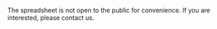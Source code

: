 
The spreadsheet is not open to the public for convenience. If you are interested, please contact us.